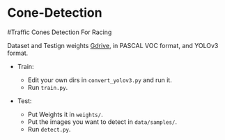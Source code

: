 # Cone-Detection

#Traffic Cones Detection For  Racing



Dataset and Testign weights [Gdrive](https://drive.google.com/drive/folders/1jUk6cKJPwbQ4Ua4DLO1TrGSkqWdPbX3M?usp=sharing), in PASCAL VOC format, and YOLOv3 format.


+ Train: 
	- Edit your own dirs in `convert_yolov3.py` and run it.
	- Run `train.py`.

+ Test: 
	- Put Weights it in `weights/`. 
	- Put the images you want to detect in `data/samples/`.
	- Run `detect.py`.
